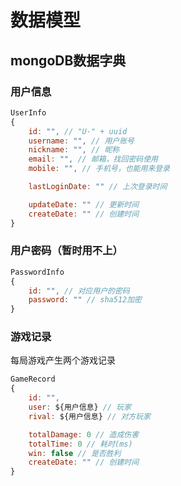 # 数据模型

## mongoDB数据字典
### 用户信息
```javascript
UserInfo
{
    id: "", // "U-" + uuid
    username: "", // 用户账号
    nickname: "", // 昵称
    email: "", // 邮箱，找回密码使用
    mobile: "", // 手机号，也能用来登录

    lastLoginDate: "" // 上次登录时间

    updateDate: "" // 更新时间
    createDate: "" // 创建时间
}
```

### 用户密码（暂时用不上）
```javascript
PasswordInfo
{
    id: "", // 对应用户的密码
    password: "" // sha512加密
}
```

### 游戏记录
每局游戏产生两个游戏记录
```javascript
GameRecord
{
    id: "",
    user: ${用户信息} // 玩家
    rival: ${用户信息} // 对方玩家

    totalDamage: 0 // 造成伤害
    totalTime: 0 // 耗时(ms)
    win: false // 是否胜利
    createDate: "" // 创建时间
}
```
